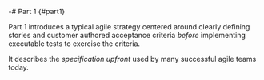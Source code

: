 -# Part 1 {#part1}

Part 1 introduces a typical agile strategy centered around clearly defining stories and customer authored acceptance criteria _before_ implementing executable tests to exercise the criteria.

It describes the _specification upfront_ used by many successful agile teams today.

